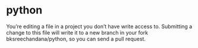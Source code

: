 # python
You’re
editing a
file
in a 
project
you 
don’t
have write
access to. 
Submitting
a 
change 
to 
this 
file 
will 
write 
it 
to 
a 
new
branch 
in 
your 
fork 
bksreechandana/python, 
so 
you 
can
send 
a 
pull 
request.
